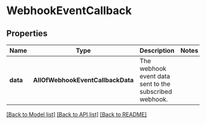 # WebhookEventCallback

## Properties
Name | Type | Description | Notes
------------ | ------------- | ------------- | -------------
**data** | **AllOfWebhookEventCallbackData** | The webhook event data sent to the subscribed webhook.  | 

[[Back to Model list]](../README.md#documentation-for-models) [[Back to API list]](../README.md#documentation-for-api-endpoints) [[Back to README]](../README.md)

